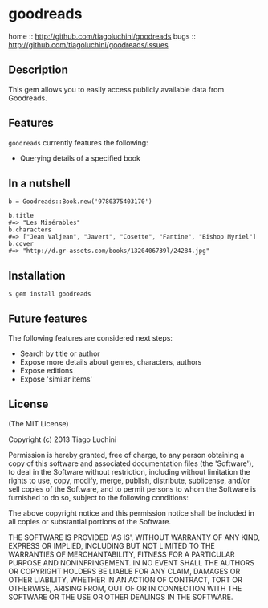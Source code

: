 goodreads
=========

home :: http://github.com/tiagoluchini/goodreads
bugs :: http://github.com/tiagoluchini/goodreads/issues

## Description

This gem allows you to easily access publicly available data from Goodreads.

## Features

`goodreads` currently features the following:

* Querying details of a specified book

## In a nutshell

    b = Goodreads::Book.new('9780375403170')
    
    b.title
    #=> "Les Misérables"
    b.characters
    #=> ["Jean Valjean", "Javert", "Cosette", "Fantine", "Bishop Myriel"]
    b.cover
    #=> "http://d.gr-assets.com/books/1320406739l/24284.jpg" 

## Installation

    $ gem install goodreads

## Future features

The following features are considered next steps:

* Search by title or author
* Expose more details about genres, characters, authors
* Expose editions
* Expose 'similar items'

## License

(The MIT License)

Copyright (c) 2013 Tiago Luchini

Permission is hereby granted, free of charge, to any person obtaining
a copy of this software and associated documentation files (the
'Software'), to deal in the Software without restriction, including
without limitation the rights to use, copy, modify, merge, publish,
distribute, sublicense, and/or sell copies of the Software, and to
permit persons to whom the Software is furnished to do so, subject to
the following conditions:

The above copyright notice and this permission notice shall be
included in all copies or substantial portions of the Software.

THE SOFTWARE IS PROVIDED 'AS IS', WITHOUT WARRANTY OF ANY KIND,
EXPRESS OR IMPLIED, INCLUDING BUT NOT LIMITED TO THE WARRANTIES OF
MERCHANTABILITY, FITNESS FOR A PARTICULAR PURPOSE AND NONINFRINGEMENT.
IN NO EVENT SHALL THE AUTHORS OR COPYRIGHT HOLDERS BE LIABLE FOR ANY
CLAIM, DAMAGES OR OTHER LIABILITY, WHETHER IN AN ACTION OF CONTRACT,
TORT OR OTHERWISE, ARISING FROM, OUT OF OR IN CONNECTION WITH THE
SOFTWARE OR THE USE OR OTHER DEALINGS IN THE SOFTWARE.
